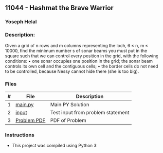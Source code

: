 ## 11044 - Hashmat the Brave Warrior
### Yoseph Helal 
### Description:

Given a grid of n rows and m columns representing the
loch, 6 ≤ n, m ≤ 10000, find the minimum number s of sonar
beams you must put in the square such that we can control
every position in the grid, with the following conditions:
• one sonar occupies one position in the grid; the sonar
beam controls its own cell and the contiguous cells;
• the border cells do not need to be controlled, because
Nessy cannot hide there (she is too big).

### Files

|   #   | File                       | Description                                                |
| :---: | -------------------------- | ---------------------------------------------------------- |
|   1   | [main.py](./main.py)     | Main PY Solution                                             |
|   2   | [input](./input.txt)       | Test input from problem statement                     |
|   3   | [Problem PDF](./11044.pdf) | PDF of Problem                             |


### Instructions

- This project was compiled using Python 3